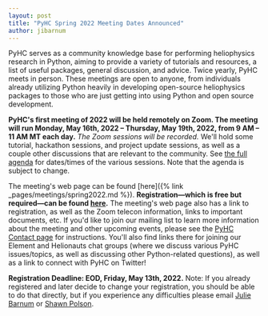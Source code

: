 ```yaml
---
layout: post
title: "PyHC Spring 2022 Meeting Dates Announced"
author: jibarnum
---
```


PyHC serves as a community knowledge base for performing heliophysics research in Python, aiming to provide a variety of tutorials and resources, a list of useful packages, general discussion, and advice. Twice yearly, PyHC meets in person. These meetings are open to anyone, from individuals already utilizing Python heavily in developing open-source heliophysics packages to those who are just getting into using Python and open source development.

**PyHC's first meeting of 2022 will be held remotely on Zoom. The meeting will run Monday, May 16th, 2022 – Thursday, May 19th, 2022, from 9 AM – 11 AM MT each day.** _The Zoom sessions will be recorded._ We'll hold some tutorial, hackathon sessions, and project update sessions, as well as a couple other discussions that are relevant to the community. See [the full agenda](https://docs.google.com/spreadsheets/d/1J5bex4gwXKg2gAqW-XWx9GftTPlDtH-4JKFOdURCb5s) for dates/times of the various sessions. Note that the agenda is subject to change.

The meeting's web page can be found [here]({% link
_pages/meetings/spring2022.md %}). **Registration—which is free but required—can be found [here](https://forms.gle/HxgkVDJB9AKZjr7e6).** The meeting's web page also has a link to registration, as well as the Zoom telecon information, links to important documents, etc. If you'd like to join our mailing list to learn more information about the meeting and other upcoming events, please see the [PyHC Contact page](http://heliopython.org/contact/) for instructions. You'll also find links there for joining our Element and Helionauts chat groups (where we discuss various PyHC issues/topics, as well as discussing other Python-related questions), as well as a link to connect with PyHC on Twitter!

**Registration Deadline: EOD, Friday, May 13th, 2022.**
Note: If you already registered and later decide to change your registration, you should be able to do that directly, but if you experience any difficulties please email [Julie Barnum](mailto:Julie.Barnum@lasp.colorado.edu) or [Shawn Polson](mailto:shawn.polson@lasp.colorado.edu).
